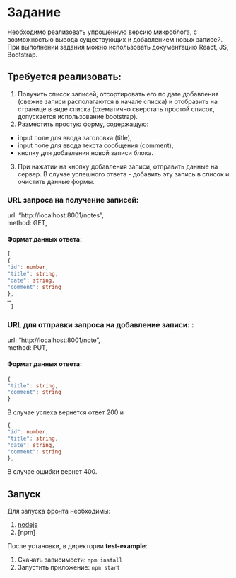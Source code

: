 # Задание

Необходимо реализовать упрощенную версию микроблога, с возможностью вывода существующих и добавлением новых записей. <br>
При выполнении задания можно использовать документацию React, JS, Bootstrap. 


## Требуется реализовать:
1. Получить список записей, отсортировать его по дате добавления (свежие записи располагаются в начале списка) и отобразить на странице в виде списка (схематично сверстать простой список, допускается использование bootstrap). 
2. Разместить простую форму, содержащую:
- input поле для ввода заголовка (title),
- input поле для ввода текста сообщения (comment),
-  кнопку для добавления новой записи блока.
3. При нажатии на кнопку добавления записи, отправить данные на сервер. В случае успешного ответа - добавить эту запись в список и очистить данные формы.

### URL запроса на получение записей:
url: “http://localhost:8001/notes”, <br/>
method: GET, </br>
#### Формат данных ответа:
```ts
[ 
{
"id": number,
"title": string,
"date": string,
"comment": string
},
…
 ]
```

### URL для отправки запроса на добавление записи: :
url: “http://localhost:8001/note”, <br/>
method: PUT, </br>
#### Формат данных ответа:
```ts
{
"title": string,
"comment": string
}
```

В случае успеха вернется ответ 200 и 
```ts
{
"id": number,
"title": string,
"date": string,
"comment": string
},
```
В случае ошибки  вернет 400.



## Запуск

Для запуска фронта необходимы:

1.  [nodejs](https://nodejs.org/en/download/)
2.  [npm]

После установки, в директории **test-example**:

1.  Скачать зависимости: `npm install`
2.  Запустить приложение: `npm start`
